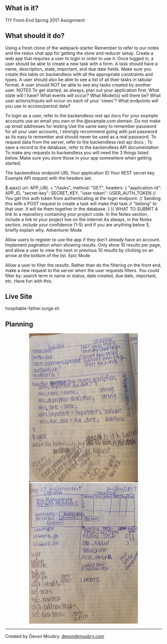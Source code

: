What is it?
-----------
TIY Front-End Spring 2017 Assignment

What should it do?
------------------

Using a fresh clone of the webpack-starter
Remember to refer to our notes and the redux chat app for getting the store and reducer setup.
Create a web app that requires a user to login in order to use it.
Once logged in, a user should be able to create a new task with a form. A task should have a name, description, state, important, and due date fields.
Make sure you create this table on backendless with all the appropriate constraints and types.
A user should also be able to see a list of all their tasks in tabular format. A user should NOT be able to see any tasks created by another user.
NOTES
To get started, as always, plan out your application first. What state will I have? What events will occur? What Model(s) will there be? What user actions/inputs will occur on each of your 'views'? What endpoints will you use to access/persist data?

To login as a user, refer to the backendless rest api docs
For your example accounts use an email you own or the @example.com domain.
Do not make up email addresses for testing
Use the same easy to remember password for all your user accounts, I strongly recommend going with just password as its easy to remember and should never be used as a real password.
To request data from the server, refer to the backendless rest api docs ;
To save a record to the database, refer to the backendless API documentation
To make any requests to backendless you will need the 3 things listed below. Make sure you store those in your app somewhere when getting started;

The backendless endpoint URL
Your application ID
Your REST secret key
Example API request with the headers set:

  $.ajax({
    url: APP_URL + "/tasks",
    method: "GET",
    headers: {
      "application-id": APP_ID,
      "secret-key": SECRET_KEY,
      "user-token": USER_AUTH_TOKEN
      // You get this auth token from authenticating at the login endpoint.
      //  Sending this with a POST request to create a task will make that task
      //  "belong" to that user. It will tie them together in the database.
    }
  })
WHAT TO SUBMIT
A link to a repository containing your project code.
In the Notes section, include a link to your project live on the internet
As always, in the Notes section, include your confidence (1-5) and if you are anything below 5, briefly explain why.
Adventurer Mode

Allow users to register to use the app if they don't already have an account.
Implement pagination when showing results. Only show 10 results per page, and allow a user to view the next or previous 10 results by clicking on an arrow at the bottom of the list.
Epic Mode

Allow a user to filter the results. Rather than do the filtering on the front end, make a new request to the server when the user requests filters. You could filter by: search term in name or status, date created, due date, important, etc. Have fun with this.

Live Site
---------

hospitable-father.surge.sh

Planning
--------
<p align="center">
  <img src="app/images/FullSizeRender.jpg.jpeg" width="350"/>
  <img src="app/images/FullSizeRender.jpg-1.jpeg" width="350"/>
</p>

--------------------------------------------------------------------------------
Created by Devon Moubry. devon@moubry.com
